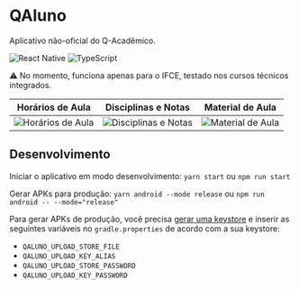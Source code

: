 # QAluno
Aplicativo não-oficial do Q-Acadêmico.

![React Native](https://img.shields.io/badge/react_native-%2320232a.svg?style=for-the-badge&logo=react&logoColor=%2361DAFB)
![TypeScript](https://img.shields.io/badge/typescript-%23007ACC.svg?style=for-the-badge&logo=typescript&logoColor=white)

⚠ No momento, funciona apenas para o IFCE, testado nos cursos técnicos integrados.

Horários de Aula           |  Disciplinas e Notas      |  Material de Aula
:-------------------------:|:-------------------------:|:-------------------------:
![Horários de Aula](https://cdn.discordapp.com/attachments/852655974124879944/1203746303222227015/Screenshot_20240204_135524_QAluno.jpg)|![Disciplinas e Notas](https://cdn.discordapp.com/attachments/852655974124879944/1203746302702125067/Screenshot_20240204_135339_QAluno.jpg)|![Material de Aula](https://cdn.discordapp.com/attachments/852655974124879944/1203746302957981696/Screenshot_20240204_135446_QAluno.jpg)

## Desenvolvimento
Iniciar o aplicativo em modo desenvolvimento: `yarn start` ou `npm run start`

Gerar APKs para produção: `yarn android --mode release` ou `npm run android -- --mode="release"`

Para gerar APKs de produção, você precisa [gerar uma keystore](https://reactnative.dev/docs/signed-apk-android#generating-an-upload-key) e inserir as seguintes variáveis no `gradle.properties` de acordo com a sua keystore:
- `QALUNO_UPLOAD_STORE_FILE`
- `QALUNO_UPLOAD_KEY_ALIAS`
- `QALUNO_UPLOAD_STORE_PASSWORD`
- `QALUNO_UPLOAD_KEY_PASSWORD`
